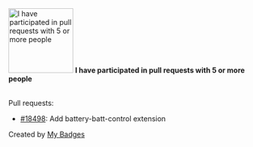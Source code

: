 <img src="https://my-badges.github.io/my-badges/pr-collaboration-5.png" alt="I have participated in pull requests with 5 or more people" title="I have participated in pull requests with 5 or more people" width="128">
<strong>I have participated in pull requests with 5 or more people</strong>
<br><br>

Pull requests:

- <a href="https://github.com/raycast/extensions/pull/18498">#18498</a>: Add battery-batt-control extension


Created by <a href="https://github.com/my-badges/my-badges">My Badges</a>